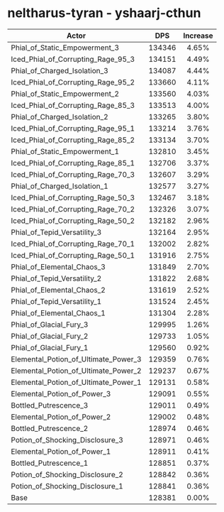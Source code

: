 # neltharus-tyran - yshaarj-cthun
| Actor | DPS | Increase |
|---|:---:|:---:|
|Phial_of_Static_Empowerment_3|134346|4.65%|
|Iced_Phial_of_Corrupting_Rage_95_3|134151|4.49%|
|Phial_of_Charged_Isolation_3|134087|4.44%|
|Iced_Phial_of_Corrupting_Rage_95_2|133660|4.11%|
|Phial_of_Static_Empowerment_2|133560|4.03%|
|Iced_Phial_of_Corrupting_Rage_85_3|133513|4.00%|
|Phial_of_Charged_Isolation_2|133265|3.80%|
|Iced_Phial_of_Corrupting_Rage_95_1|133214|3.76%|
|Iced_Phial_of_Corrupting_Rage_85_2|133134|3.70%|
|Phial_of_Static_Empowerment_1|132810|3.45%|
|Iced_Phial_of_Corrupting_Rage_85_1|132706|3.37%|
|Iced_Phial_of_Corrupting_Rage_70_3|132607|3.29%|
|Phial_of_Charged_Isolation_1|132577|3.27%|
|Iced_Phial_of_Corrupting_Rage_50_3|132467|3.18%|
|Iced_Phial_of_Corrupting_Rage_70_2|132326|3.07%|
|Iced_Phial_of_Corrupting_Rage_50_2|132182|2.96%|
|Phial_of_Tepid_Versatility_3|132164|2.95%|
|Iced_Phial_of_Corrupting_Rage_70_1|132002|2.82%|
|Iced_Phial_of_Corrupting_Rage_50_1|131916|2.75%|
|Phial_of_Elemental_Chaos_3|131849|2.70%|
|Phial_of_Tepid_Versatility_2|131822|2.68%|
|Phial_of_Elemental_Chaos_2|131619|2.52%|
|Phial_of_Tepid_Versatility_1|131524|2.45%|
|Phial_of_Elemental_Chaos_1|131304|2.28%|
|Phial_of_Glacial_Fury_3|129995|1.26%|
|Phial_of_Glacial_Fury_2|129733|1.05%|
|Phial_of_Glacial_Fury_1|129560|0.92%|
|Elemental_Potion_of_Ultimate_Power_3|129359|0.76%|
|Elemental_Potion_of_Ultimate_Power_2|129237|0.67%|
|Elemental_Potion_of_Ultimate_Power_1|129131|0.58%|
|Elemental_Potion_of_Power_3|129091|0.55%|
|Bottled_Putrescence_3|129011|0.49%|
|Elemental_Potion_of_Power_2|129002|0.48%|
|Bottled_Putrescence_2|128974|0.46%|
|Potion_of_Shocking_Disclosure_3|128971|0.46%|
|Elemental_Potion_of_Power_1|128911|0.41%|
|Bottled_Putrescence_1|128851|0.37%|
|Potion_of_Shocking_Disclosure_2|128842|0.36%|
|Potion_of_Shocking_Disclosure_1|128841|0.36%|
|Base|128381|0.00%|
